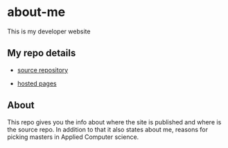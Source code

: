 # about-me
This is my developer website
## My repo details
* [source repository](https://github.com/sumanthreddy1233/about-me/blob/master/README.md)

* [hosted pages]( https://sumanthreddy1233.github.io/about-me/)
## About
This repo gives you the info about where the site is published and where is the source repo. In addition to that it also states about me, reasons for picking masters in Applied Computer science.
 
